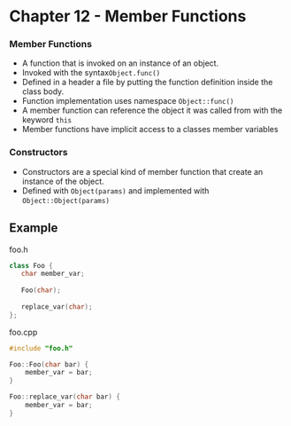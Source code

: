 # Chapter 12 - Member Functions


### Member Functions
 - A function that is invoked on an instance of an object.
 - Invoked with the syntax`Object.func()`
 - Defined in a header a file by putting the function definition inside the class body.
 - Function implementation uses namespace `Object::func()`
 - A member function can reference the object it was called from with the keyword `this`
 - Member functions have implicit access to a classes member variables
### Constructors
 - Constructors are a special kind of member function that create an instance of the object.
 - Defined with `Object(params)` and implemented with `Object::Object(params)`
## Example
foo.h
 ```C++ 
class Foo {
    char member_var;
    
    Foo(char);
    
    replace_var(char);
};
 ```

foo.cpp
```C++
#include "foo.h"

Foo::Foo(char bar) {
    member_var = bar;
}

Foo::replace_var(char bar) {
    member_var = bar;
}
```
